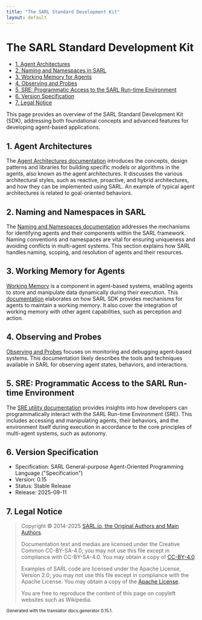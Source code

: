 ```yaml
---
title: "The SARL Standard Development Kit"
layout: default
---
```


# The SARL Standard Development Kit


<ul class="page_outline" id="page_outline">

<li><a href="#1-agent-architectures">1. Agent Architectures</a></li>
<li><a href="#2-naming-and-namespaces-in-sarl">2. Naming and Namespaces in SARL</a></li>
<li><a href="#3-working-memory-for-agents">3. Working Memory for Agents</a></li>
<li><a href="#4-observing-and-probes">4. Observing and Probes</a></li>
<li><a href="#5-sre-programmatic-access-to-the-sarl-run-time-environment">5. SRE: Programmatic Access to the SARL Run-time Environment</a></li>
<li><a href="#6-version-specification">6. Version Specification</a></li>
<li><a href="#7-legal-notice">7. Legal Notice</a></li>

</ul>


This page provides an overview of the SARL Standard Development Kit (SDK), addressing both foundational concepts and advanced features for developing agent-based applications.

## 1. Agent Architectures

The [Agent Architectures documentation](./AgentArchitectures.html) introduces the concepts, design patterns and libraries for building specific models or algorithms in the agents, also known as the agent architectures. It discusses the various architectural styles, such as reactive, proactive, and hybrid architectures, and how they can be implemented using SARL. An example of typical agent architectures is related to goal-oriented behaviors.

## 2. Naming and Namespaces in SARL

The [Naming and Namespaces documentation](./Naming.html) addresses the mechanisms for identifying agents and their components within the SARL framework. Naming conventions and namespaces are vital for ensuring uniqueness and avoiding conflicts in multi-agent systems. This section explains how SARL handles naming, scoping, and resolution of agents and their resources.

## 3. Working Memory for Agents

[Working Memory](./WorkingMemory.html) is a component in agent-based systems, enabling agents to store and manipulate data dynamically during their execution. This [documentation](./WorkingMemory.html) elaborates on how SARL SDK provides mechanisms for agents to maintain a working memory. It also cover the integration of working memory with other agent capabilities, such as perception and action.

## 4. Observing and Probes

[Observing and Probes](./Probing.html) focuses on monitoring and debugging agent-based systems. This documentation likely describes the tools and techniques available in SARL for observing agent states, behaviors, and interactions.

## 5. SRE: Programmatic Access to the SARL Run-time Environment

The [SRE utility documentation](./SRE.html) provides insights into how developers can programmatically interact with the SARL Run-time Environment (SRE). This includes accessing and manipulating agents, their behaviors, and the environment itself during execution in accordance to the core principles of multi-agent systems, such as autonomy. 


## 6. Version Specification

* Specification: SARL General-purpose Agent-Oriented Programming Language ("Specification")
* Version: 0.15
* Status: Stable Release
* Release: 2025-09-11

## 7. Legal Notice

> Copyright &copy; 2014-2025 [SARL.io, the Original Authors and Main Authors](http://www.sarl.io/about/index.html).
>
> Documentation text and medias are licensed under the Creative Common CC-BY-SA-4.0;
> you may not use this file except in compliance with CC-BY-SA-4.0.
> You may obtain a copy of [CC-BY-4.0](https://creativecommons.org/licenses/by-sa/4.0/deed.en).
>
> Examples of SARL code are licensed under the Apache License, Version 2.0;
> you may not use this file except in compliance with the Apache License.
> You may obtain a copy of the [Apache License](http://www.apache.org/licenses/LICENSE-2.0).
>
> You are free to reproduce the content of this page on copyleft websites such as Wikipedia.

<small>Generated with the translator docs.generator 0.15.1.</small>
